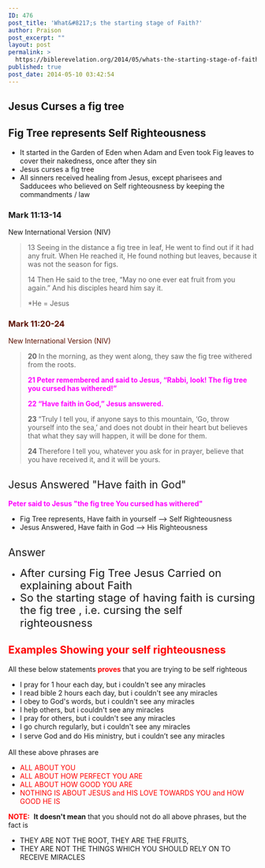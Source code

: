 ```yaml
---
ID: 476
post_title: 'What&#8217;s the starting stage of Faith?'
author: Praison
post_excerpt: ""
layout: post
permalink: >
  https://biblerevelation.org/2014/05/whats-the-starting-stage-of-faith/
published: true
post_date: 2014-05-10 03:42:54
---
```

<h2>Jesus Curses a fig tree</h2>
<h2>Fig Tree represents Self Righteousness</h2>
<ul>
	<li style="font-weight: inherit; font-style: inherit;">It started in the Garden of Eden when Adam and Even took Fig leaves to cover their nakedness, once after they sin</li>
	<li style="font-weight: inherit; font-style: inherit;">Jesus curses a fig tree</li>
	<li style="font-weight: inherit; font-style: inherit;">All sinners received healing from Jesus, except pharisees and Sadducees who believed on Self righteousness by keeping the commandments / law</li>
</ul>
<div>
<h3 style="font-style: inherit;">Mark 11:13-14</h3>
<p style="font-weight: inherit; font-style: inherit;">New International Version (NIV)</p>

</div>
<div>
<blockquote>
<p style="font-weight: inherit; font-style: inherit;">13 Seeing in the distance a fig tree in leaf, He went to find out if it had any fruit. When He reached it, He found nothing but leaves, because it was not the season for figs.</p>
<p style="font-weight: inherit; font-style: inherit;">14 Then He said to the tree, “May no one ever eat fruit from you again.” And his disciples heard him say it.</p>
<p style="font-weight: inherit; font-style: inherit;">*He = Jesus</p>
</blockquote>
<div style="font-weight: inherit; font-style: inherit;">
<div class="heading passage-class-0" style="color: #5c1101;">
<h3>Mark 11:20-24</h3>
<p class="txt-sm">New International Version (NIV)</p>

</div>
<div class="passage version-NIV result-text-style-normal text-html " style="color: #000000;">
<blockquote><span id="en-NIV-24661" class="text Mark-11-20"><span class="versenum" style="font-weight: bold;">20 </span>In the morning, as they went along, they saw the fig tree withered from the roots.</span>

<span style="color: #ff00ff;"><strong><span id="en-NIV-24662" class="text Mark-11-21"><span class="versenum">21 </span>Peter remembered and said to Jesus, “Rabbi, look! The fig tree you cursed has withered!”</span></strong></span>

<span style="color: #ff00ff;"><strong><span id="en-NIV-24663" class="text Mark-11-22"><span class="woj"><span class="versenum">22 </span>“Have faith in God,”</span> Jesus answered.</span></strong></span>

<span id="en-NIV-24664" class="text Mark-11-23"><span class="versenum" style="font-weight: bold;">23 </span>“Truly I tell you, if anyone says to this mountain, ‘Go, throw yourself into the sea,’ and does not doubt in their heart but believes that what they say will happen, it will be done for them.</span>

<span id="en-NIV-24665" class="text Mark-11-24"><span class="versenum" style="font-weight: bold;">24 </span>Therefore I tell you, whatever you ask for in prayer, believe that you have received it, and it will be yours.</span></blockquote>
</div>
</div>
<h2 style="font-weight: inherit; font-style: inherit;">Jesus Answered "Have faith in God"</h2>
<span style="font-weight: bold; color: #ff00ff;">Peter said to Jesus "the fig tree You cursed has withered"</span>
<ul>
	<li>Fig Tree represents, Have faith in yourself --&gt; Self Righteousness</li>
	<li>Jesus Answered, Have faith in God --&gt; His Righteousness</li>
</ul>
<h2 style="font-weight: inherit; font-style: inherit;">Answer</h2>
<ul>
	<li><span style="font-size: 22px; line-height: 1.0909090909; font-style: inherit;">After cursing Fig Tree Jesus Carried on explaining about Faith</span></li>
	<li><span style="font-size: 22px; line-height: 1.0909090909; font-style: inherit;">So the starting stage of having faith is cursing the fig tree , i.e. cursing the self righteousness </span></li>
</ul>
<h2><span style="color: #ff0000;">Examples Showing your self righteousness</span></h2>
All these below statements <span style="color: #ff0000;"><span style="font-weight: bold;">proves</span></span> that you are trying to be self righteous
<ul>
	<li>I pray for 1 hour each day, but i couldn't see any miracles</li>
	<li>I read bible 2 hours each day, but i couldn't see any miracles</li>
	<li>I obey to God's words, but i couldn't see any miracles</li>
	<li>I help others, but i couldn't see any miracles</li>
	<li>I pray for others, but i couldn't see any miracles</li>
	<li>I go church regularly, but i couldn't see any miracles</li>
	<li><span style="font-style: inherit; line-height: 1.5;">I serve God and do His ministry, but i couldn’t see any miracles</span></li>
</ul>
All these above phrases are
<ul>
	<li><span style="color: #ff0000;">ALL ABOUT YOU</span></li>
	<li><span style="color: #ff0000;">ALL ABOUT HOW PERFECT YOU ARE</span></li>
	<li><span style="color: #ff0000;">ALL ABOUT HOW GOOD YOU ARE</span></li>
	<li><span style="color: #ff0000;">NOTHING IS ABOUT JESUS and HIS LOVE TOWARDS YOU and HOW GOOD HE IS</span></li>
</ul>
<span style="color: #ff0000;"><span style="font-weight: bold;">NOTE:</span> </span> <span style="font-weight: bold;">It doesn't mean</span> that you should not do all above phrases, but the fact is
<ul>
	<li>THEY ARE NOT THE ROOT, THEY ARE THE FRUITS,</li>
	<li>THEY ARE NOT THE THINGS WHICH YOU SHOULD RELY ON TO RECEIVE MIRACLES</li>
</ul>
</div>